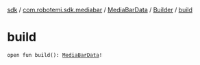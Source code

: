 [sdk](../../../index.md) / [com.robotemi.sdk.mediabar](../../index.md) / [MediaBarData](../index.md) / [Builder](index.md) / [build](./build.md)

# build

`open fun build(): `[`MediaBarData`](../index.md)`!`